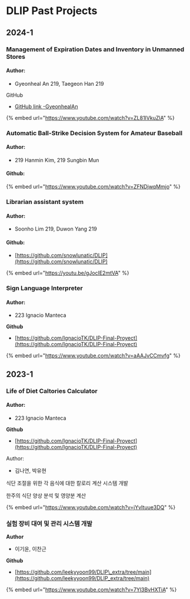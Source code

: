 # DLIP Past Projects



## 2024-1



### Management of Expiration Dates and Inventory in Unmanned Stores

#### Author: &#x20;

* &#x20;Gyeonheal An 219, Taegeon Han 219

GitHub

* [GitHub link -GyeonhealAn](https://github.com/AnGyeonheal/Deep-Learning-Image-Processing?tab=readme-ov-file)

{% embed url="https://www.youtube.com/watch?v=ZL81IVkuZlA" %}



### Automatic Ball-Strike Decision System for Amateur Baseball

#### Author: &#x20;

* 219 Hanmin Kim, 219 Sungbin Mun

#### Github:&#x20;



{% embed url="https://www.youtube.com/watch?v=ZFNDjwqMmjo" %}

### Librarian assistant system

#### Author: &#x20;

* Soonho Lim  219, Duwon Yang  219

#### Github:&#x20;

* [https://github.com/snowlunatic/DLIP](https://github.com/snowlunatic/DLIP)

{% embed url="https://youtu.be/gJocIE2mtVA" %}



### Sign Language Interpreter

#### Author: &#x20;

* 223 Ignacio Manteca

**Github**

* [https://github.com/IgnacioTK/DLIP-Final-Proyect](https://github.com/IgnacioTK/DLIP-Final-Proyect)

{% embed url="https://www.youtube.com/watch?v=aAAJvCCmvfg" %}







## 2023-1



### Life of Diet Caltories Calculator

#### Author: &#x20;

* 223 Ignacio Manteca

**Github**

* [https://github.com/IgnacioTK/DLIP-Final-Proyect](https://github.com/IgnacioTK/DLIP-Final-Proyect)

Author:

* 김나연, 박유현&#x20;



식단 조절을 위한 각 음식에 대한 칼로리 계산 시스템 개발

한주의 식단 양상 분석 및 영양분 계산



{% embed url="https://www.youtube.com/watch?v=jYvItuue3DQ" %}





### 실험 장비 대여 및 관리 시스템 개발



**Author**

* 이기윤, 이찬근

**Github**

* [https://github.com/leekyyoon99/DLIP\_extra/tree/main](https://github.com/leekyyoon99/DLIP_extra/tree/main)

{% embed url="https://www.youtube.com/watch?v=7Yl3BvHXTiA" %}
